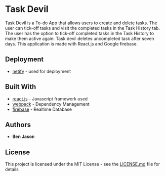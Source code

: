 # Task Devil

Task Devil is a To-do App that allows users to create and delete tasks. The user can tick-off tasks and visit the completed tasks in the Task History tab. The user has the option to tick-off completed tasks in the Task History to make them active again. Task devil deletes uncompleted task after seven days. This application is made with React.js and Google firebase.



## Deployment

* [netify](https://www.netlify.com) - used for deployment

## Built With

* [react.js](https://reactjs.org) - Javascript framework used
* [webpack](https://webpack.js.org) - Dependency Management
* [firebase](https://firebase.google.com/) - Realtime Database


## Authors

* **Ben Jason**


## License

This project is licensed under the MIT License - see the [LICENSE.md](LICENSE.md) file for details
